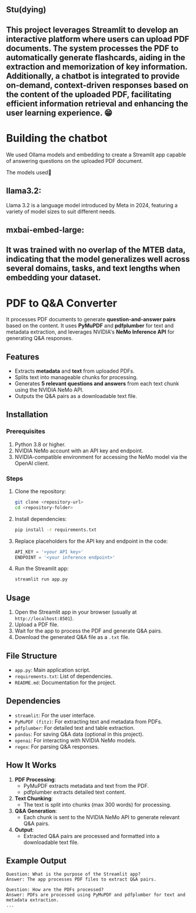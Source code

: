 **Stu(dying)**
---
This project leverages Streamlit to develop an interactive platform where users can upload PDF documents.
The system processes the PDF to automatically generate flashcards, aiding in the extraction and memorization of key information.
Additionally, a chatbot is integrated to provide on-demand, context-driven responses based on the content of the uploaded PDF, facilitating efficient information retrieval and enhancing the user learning experience. 😁
---
# Building the chatbot

We used Ollama models and embedding to create a Streamlit app capable of answering questions on the uploaded PDF document.

The models used
## llama3.2:
Llama 3.2 is a language model introduced by Meta in 2024, featuring a variety of model sizes to suit different needs.

## mxbai-embed-large:
It was trained with no overlap of the MTEB data, indicating that the model generalizes well across several domains, tasks, and text lengths when embedding your dataset.
---
# PDF to Q&A Converter
It processes PDF documents to generate **question-and-answer pairs** based on the content. It uses **PyMuPDF** and **pdfplumber** for text and metadata extraction, and leverages NVIDIA's **NeMo Inference API** for generating Q&A responses.

## Features
- Extracts **metadata** and **text** from uploaded PDFs.
- Splits text into manageable chunks for processing.
- Generates **5 relevant questions and answers** from each text chunk using the NVIDIA NeMo API.
- Outputs the Q&A pairs as a downloadable text file.

## Installation

### Prerequisites
1. Python 3.8 or higher.
2. NVIDIA NeMo account with an API key and endpoint.
3. NVIDIA-compatible environment for accessing the NeMo model via the OpenAI client.

### Steps
1. Clone the repository:
   ```bash
   git clone <repository-url>
   cd <repository-folder>
   ```
2. Install dependencies:
   ```bash
   pip install -r requirements.txt
   ```
3. Replace placeholders for the API key and endpoint in the code:
   ```python
   API_KEY = '<your API key>'
   ENDPOINT = '<your inference endpoint>'
   ```

4. Run the Streamlit app:
   ```bash
   streamlit run app.py
   ```

## Usage
1. Open the Streamlit app in your browser (usually at `http://localhost:8501`).
2. Upload a PDF file.
3. Wait for the app to process the PDF and generate Q&A pairs.
4. Download the generated Q&A file as a `.txt` file.

## File Structure
- `app.py`: Main application script.
- `requirements.txt`: List of dependencies.
- `README.md`: Documentation for the project.

## Dependencies
- `streamlit`: For the user interface.
- `PyMuPDF (fitz)`: For extracting text and metadata from PDFs.
- `pdfplumber`: For detailed text and table extraction.
- `pandas`: For saving Q&A data (optional in this project).
- `openai`: For interacting with NVIDIA NeMo models.
- `regex`: For parsing Q&A responses.

## How It Works
1. **PDF Processing**:
   - PyMuPDF extracts metadata and text from the PDF.
   - pdfplumber extracts detailed text content.
2. **Text Chunking**:
   - The text is split into chunks (max 300 words) for processing.
3. **Q&A Generation**:
   - Each chunk is sent to the NVIDIA NeMo API to generate relevant Q&A pairs.
4. **Output**:
   - Extracted Q&A pairs are processed and formatted into a downloadable text file.

## Example Output
```
Question: What is the purpose of the Streamlit app?
Answer: The app processes PDF files to extract Q&A pairs.

Question: How are the PDFs processed?
Answer: PDFs are processed using PyMuPDF and pdfplumber for text and metadata extraction.
...
```
